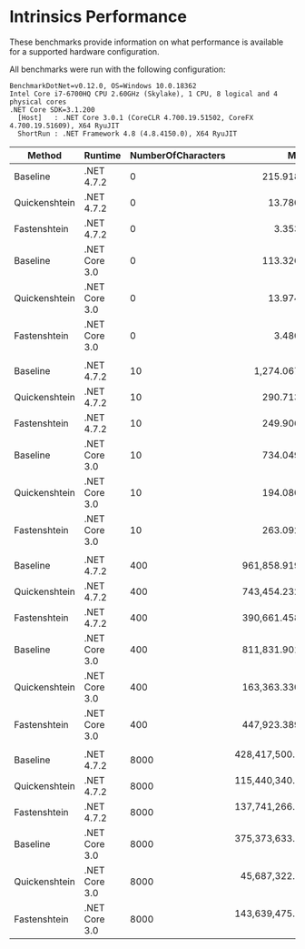 # Intrinsics Performance

These benchmarks provide information on what performance is available for a supported hardware configuration.

All benchmarks were run with the following configuration:

```
BenchmarkDotNet=v0.12.0, OS=Windows 10.0.18362
Intel Core i7-6700HQ CPU 2.60GHz (Skylake), 1 CPU, 8 logical and 4 physical cores
.NET Core SDK=3.1.200
  [Host]   : .NET Core 3.0.1 (CoreCLR 4.700.19.51502, CoreFX 4.700.19.51609), X64 RyuJIT
  ShortRun : .NET Framework 4.8 (4.8.4150.0), X64 RyuJIT
```

|        Method |       Runtime | NumberOfCharacters |               Mean |              Error |            StdDev | Ratio | Speedup |      Gen 0 |      Gen 1 |     Gen 2 |   Allocated |
|-------------- |-------------- |------------------- |-------------------:|-------------------:|------------------:|------:|--------:|-----------:|-----------:|----------:|------------:|
|      Baseline |    .NET 4.7.2 |                  0 |         215.918 ns |          4.6618 ns |         0.2555 ns |  1.00 |    1.00 |     0.1018 |          - |         - |       321 B |
| Quickenshtein |    .NET 4.7.2 |                  0 |          13.780 ns |          0.4783 ns |         0.0262 ns |  0.06 |   15.67 |          - |          - |         - |           - |
|  Fastenshtein |    .NET 4.7.2 |                  0 |           3.353 ns |          0.5839 ns |         0.0320 ns |  0.02 |   64.40 |          - |          - |         - |           - |
|      Baseline | .NET Core 3.0 |                  0 |         113.326 ns |         10.3518 ns |         0.5674 ns |  0.52 |    1.91 |     0.0764 |          - |         - |       240 B |
| Quickenshtein | .NET Core 3.0 |                  0 |          13.974 ns |          0.6746 ns |         0.0370 ns |  0.06 |   15.45 |          - |          - |         - |           - |
|  Fastenshtein | .NET Core 3.0 |                  0 |           3.480 ns |          0.7334 ns |         0.0402 ns |  0.02 |   62.04 |          - |          - |         - |           - |
|               |               |                    |                    |                    |                   |       |         |            |            |           |             |
|      Baseline |    .NET 4.7.2 |                 10 |       1,274.067 ns |        102.5804 ns |         5.6228 ns |  1.00 |    1.00 |     0.4463 |          - |         - |      1404 B |
| Quickenshtein |    .NET 4.7.2 |                 10 |         290.713 ns |         33.0888 ns |         1.8137 ns |  0.23 |    4.38 |          - |          - |         - |           - |
|  Fastenshtein |    .NET 4.7.2 |                 10 |         249.906 ns |         27.9199 ns |         1.5304 ns |  0.20 |    5.10 |     0.0200 |          - |         - |        64 B |
|      Baseline | .NET Core 3.0 |                 10 |         734.049 ns |         41.0985 ns |         2.2527 ns |  0.58 |    1.74 |     0.3443 |          - |         - |      1080 B |
| Quickenshtein | .NET Core 3.0 |                 10 |         194.080 ns |         14.0232 ns |         0.7687 ns |  0.15 |    6.56 |          - |          - |         - |           - |
|  Fastenshtein | .NET Core 3.0 |                 10 |         263.092 ns |         34.5942 ns |         1.8962 ns |  0.21 |    4.84 |     0.0200 |          - |         - |        64 B |
|               |               |                    |                    |                    |                   |       |         |            |            |           |             |
|      Baseline |    .NET 4.7.2 |                400 |     961,858.919 ns |     80,569.6043 ns |     4,416.2919 ns |  1.00 |    1.00 |   142.5781 |    59.5703 |         - |    668278 B |
| Quickenshtein |    .NET 4.7.2 |                400 |     743,454.232 ns |     74,574.6173 ns |     4,087.6864 ns |  0.77 |    1.29 |          - |          - |         - |           - |
|  Fastenshtein |    .NET 4.7.2 |                400 |     390,661.458 ns |     43,559.6970 ns |     2,387.6540 ns |  0.41 |    2.46 |     0.4883 |          - |         - |      1632 B |
|      Baseline | .NET Core 3.0 |                400 |     811,831.901 ns |     87,194.0804 ns |     4,779.4018 ns |  0.84 |    1.18 |   121.0938 |    60.5469 |         - |    657840 B |
| Quickenshtein | .NET Core 3.0 |                400 |     163,363.330 ns |     28,837.7977 ns |     1,580.6970 ns |  0.17 |    5.89 |          - |          - |         - |           - |
|  Fastenshtein | .NET Core 3.0 |                400 |     447,923.389 ns |     27,506.7729 ns |     1,507.7390 ns |  0.47 |    2.15 |     0.4883 |          - |         - |      1626 B |
|               |               |                    |                    |                    |                   |       |         |            |            |           |             |
|      Baseline |    .NET 4.7.2 |               8000 | 428,417,500.000 ns | 88,952,601.6317 ns | 4,875,792.2525 ns |  1.00 |    1.00 | 44000.0000 | 23000.0000 | 4000.0000 | 256683568 B |
| Quickenshtein |    .NET 4.7.2 |               8000 | 115,440,340.000 ns | 16,113,952.5060 ns |   883,260.1110 ns |  0.27 |    3.71 |          - |          - |         - |           - |
|  Fastenshtein |    .NET 4.7.2 |               8000 | 137,741,266.667 ns | 18,941,396.2715 ns | 1,038,241.8445 ns |  0.32 |    3.11 |          - |          - |         - |     32048 B |
|      Baseline | .NET Core 3.0 |               8000 | 375,373,633.333 ns | 39,731,624.1008 ns | 2,177,824.3853 ns |  0.88 |    1.14 | 44000.0000 | 23000.0000 | 4000.0000 | 256352240 B |
| Quickenshtein | .NET Core 3.0 |               8000 |  45,687,322.222 ns |  5,503,733.3119 ns |   301,678.1943 ns |  0.11 |    9.38 |          - |          - |         - |       575 B |
|  Fastenshtein | .NET Core 3.0 |               8000 | 143,639,475.000 ns | 17,552,179.2389 ns |   962,094.1713 ns |  0.34 |    2.98 |          - |          - |         - |     32024 B |
